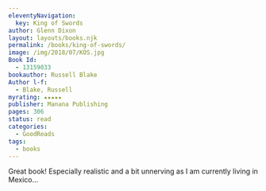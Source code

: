 ```yaml
---
eleventyNavigation:
  key: King of Swords
author: Glenn Dixon
layout: layouts/books.njk
permalink: /books/king-of-swords/
image: /img/2018/07/KOS.jpg
Book Id:
  - 13159033
bookauthor: Russell Blake
Author l-f:
  - Blake, Russell
myrating: ★★★★★
publisher: Manana Publishing
pages: 306
status: read
categories:
  - GoodReads
tags:
  - books
---
```

Great book! Especially realistic and a bit unnerving as I am currently living in Mexico&#8230;
